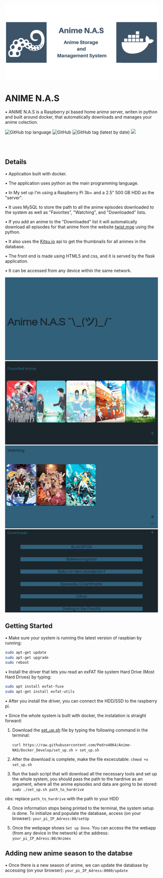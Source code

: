 ![](images/GthubLogo.png)
# ANIME N.A.S

• ANIME N.A.S is a Raspberry pi based home anime server, writen in python and built around docker, that automatically downloads and manages your anime colection. 

![GitHub top language](https://img.shields.io/github/languages/top/Pedro4064/Anime-NAS)
![GitHub](https://img.shields.io/github/license/Pedro4064/Anime-NAS)
![GitHub tag (latest by date)](https://img.shields.io/github/v/tag/Pedro4064/Anime-NAS)
![](https://tokei.rs/b1/github/Pedro4064/Anime-NAS)



</br>


</br>




## Details

• Application built with docker.

• The application uses python as the main programming language.

• In My set up I'm using a  Raspberry Pi 3b+ and a 2.5" 500 GB HDD as the "server".

• It uses MySQL to store the path to all the anime episodes downloaded to the system as well as  "Favorites", "Watching", and "Downloaded" lists.

• If you add an anime to the "Downloaded" list it will automatically download all episodes for that anime from the website [twist.moe](https://twist.moe/) using the python.

• It also uses the  [Kitsu.io](https://kitsu.docs.apiary.io/) api to get the thumbnails for all animes in the database.

• The front end is made using HTML5 and css, and it is served by the flask application. 

• It can be accessed from any device within the same network.

![Page1](images/Page1.png)
![Page2](images/Page2.png)
![Page2](images/Page3.png)
![Page2](images/Page4.png)


## Getting Started

• Make sure your system is running the latest version of raspbian by running:

```bash
sudo apt-get update
sudo apt-get upgrade
sudo reboot
```

• Install the driver that lets you read an exFAT file system Hard Drive (Most Hard Drives) by typing:

```bash
sudo apt install exfat-fuse
sudo apt-get install exfat-utils
 ```

• After you install the driver, you can connect the HDD/SSD to the raspberry pi.

• Since the whole system is built with docker, the instalation is straight forward:

   1. Download the [set_up.sh](set_up.sh) file by typing the following command in the terminal:

      `curl https://raw.githubusercontent.com/Pedro4064/Anime-NAS/Docker_Develop/set_up.sh > set_up.sh`
   
   2. After the download is complete, make the file excecutable:
      `chmod +x set_up.sh`

   3. Run the bash script that will download all the necessary tools and set up the whole system, you should pass the path to the hardrive as an argument, where all the anime episodes and data are going to be stored:
      `sudo ./set_up.sh path_to_hardrive`
   
   obs: replace `path_to_hardrive` with the path to your HDD

   
   4. Once information stops being printed to the terminal, the system setup is done. To initialize and populate the database, access (on your browser):
   `your_pi_IP_Adress:80/setUp`

   5. Once the webpage shows `Set up Done`. You can access the the webapp (from any device in the network) at the address:
   `your_pi_IP_Adress:80/Animes`

## Adding new anime season to the databse
• Once there is a new season of anime, we can update the database by accessing (on your browser):
`your_pi_IP_Adress:8080/update`